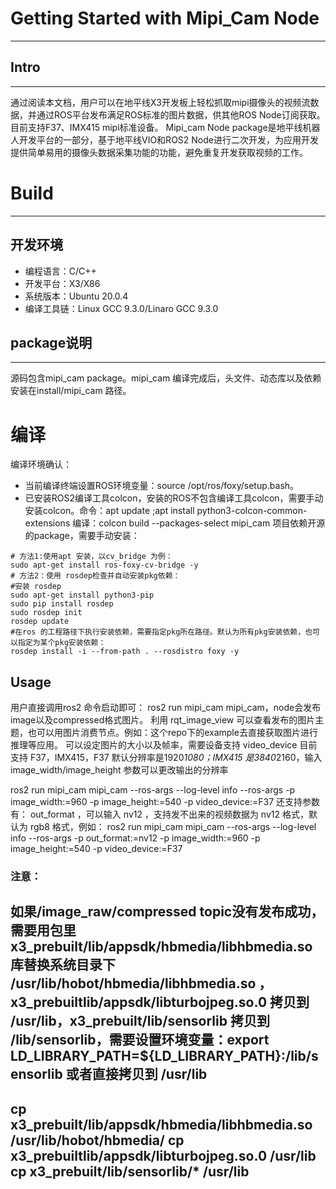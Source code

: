 # Getting Started with Mipi_Cam Node
---
## Intro
---
通过阅读本文档，用户可以在地平线X3开发板上轻松抓取mipi摄像头的视频流数据，并通过ROS平台发布满足ROS标准的图片数据，供其他ROS Node订阅获取。目前支持F37、IMX415 mipi标准设备。
Mipi_cam Node package是地平线机器人开发平台的一部分，基于地平线VIO和ROS2 Node进行二次开发，为应用开发提供简单易用的摄像头数据采集功能的功能，避免重复开发获取视频的工作。
# Build
---

## 开发环境
- 编程语言：C/C++
- 开发平台：X3/X86
- 系统版本：Ubuntu 20.0.4
- 编译工具链：Linux GCC 9.3.0/Linaro GCC 9.3.0
## package说明
---
源码包含mipi_cam package。mipi_cam 编译完成后，头文件、动态库以及依赖安装在install/mipi_cam 路径。
# 编译
编译环境确认：
- 当前编译终端设置ROS环境变量：source /opt/ros/foxy/setup.bash。
- 已安装ROS2编译工具colcon，安装的ROS不包含编译工具colcon，需要手动安装colcon。命令：apt update ;apt install python3-colcon-common-extensions
编译：colcon build --packages-select mipi_cam
项目依赖开源的package，需要手动安装：

```
# 方法1:使用apt 安装，以cv_bridge 为例：
sudo apt-get install ros-foxy-cv-bridge -y
# 方法2：使用 rosdep检查并自动安装pkg依赖：
#安装 rosdep
sudo apt-get install python3-pip
sudo pip install rosdep
sudo rosdep init
rosdep update
#在ros 的工程路径下执行安装依赖，需要指定pkg所在路径。默认为所有pkg安装依赖，也可以指定为某个pkg安装依赖：
rosdep install -i --from-path . --rosdistro foxy -y
```
## Usage
用户直接调用ros2 命令启动即可：
ros2 run mipi_cam mipi_cam，node会发布image以及compressed格式图片。
利用 rqt_image_view 可以查看发布的图片主题，也可以用图片消费节点。例如：这个repo下的example去直接获取图片进行推理等应用。
可以设定图片的大小以及帧率，需要设备支持
video_device 目前支持 F37，IMX415，F37 默认分辨率是1920*1080；IMX415 是3840*2160，输入 image_width/image_height 参数可以更改输出的分辨率

ros2 run mipi_cam mipi_cam --ros-args --log-level info --ros-args -p image_width:=960 -p image_height:=540 -p video_device:=F37
还支持参数有： out_format ，可以输入 nv12 ，支持发不出来的视频数据为 nv12 格式，默认为 rgb8 格式，例如：
ros2 run mipi_cam mipi_cam --ros-args --log-level info --ros-args -p out_format:=nv12 -p image_width:=960 -p image_height:=540 -p video_device:=F37
### 注意：
如果/image_raw/compressed topic没有发布成功，需要用包里 x3_prebuilt/lib/appsdk/hbmedia/libhbmedia.so库替换系统目录下 /usr/lib/hobot/hbmedia/libhbmedia.so ，x3_prebuiltlib/appsdk/libturbojpeg.so.0 拷贝到 /usr/lib，x3_prebuilt/lib/sensorlib 拷贝到 /lib/sensorlib，需要设置环境变量：export LD_LIBRARY_PATH=${LD_LIBRARY_PATH}:/lib/sensorlib 或者直接拷贝到 /usr/lib
---
cp x3_prebuilt/lib/appsdk/hbmedia/libhbmedia.so /usr/lib/hobot/hbmedia/
cp x3_prebuiltlib/appsdk/libturbojpeg.so.0 /usr/lib
cp x3_prebuilt/lib/sensorlib/* /usr/lib
---